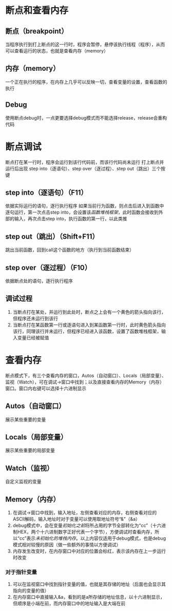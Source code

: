 # 断点和查看内存
## 断点（breakpoint）
当程序执行到打上断点的这一行时，程序会暂停，悬停该执行线程（程序），从而可以查看运行的状态，也就是查看内存（memory）
## 内存（memory）
一个正在执行的程序，在内存上几乎可以反映一切，查看变量的设置，查看函数的执行
## Debug
使用断点debug时，一点更要选择debug模式而不能选择release，release会重构代码
# 断点调试
断点打在某一行时，程序会运行到该行代码前，而该行代码尚未运行
打上断点并运行后出现 step into（逐语句）、step over（逐过程）、step out（跳出）三个按键
## step into（逐语句）（F11）
依据实际运行的语句，逐行执行程序
如果当前行为函数，则点击后进入到函数中逐句运行，第一次点击step into，会设置该*函数堆栈框架*，此时函数会接收到外部的输入，再次点击step into，执行函数的第一行，以此类推
## step out（跳出）（Shift+F11）
跳出当前函数，回到call这个函数的地方（执行到当前函数结束）
## step over（逐过程）（F10）
依据断点处的语句，逐行执行程序
## 调试过程
1. 当断点打在某处，并运行到此处时，断点之上会有一个黄色的箭头指向该行，但程序还未运行到该行
2. 当断点打在某函数第一行或逐语句进入到某函数第一行时，此时黄色箭头指向该行，同理该行并未运行，但程序已经进入该函数，设置了函数堆栈框架，输入变量已经被赋值
# 查看内存
断点模式下，有三个查看内存的窗口，Autos（自动窗口）、Locals（局部变量）、监视（Watch），可在调试->窗口中找到；以及直接查看内存的Memory（内存）窗口。窗口内右键可以选择十六进制显示
## Autos（自动窗口）
展示某些重要的变量
## Locals（局部变量）
展示某些重要的局部变量
## Watch（监视）
自定义监视的变量
## Memory（内存）
1. 在调试->窗口中找到，输入地址，左侧查看对应的内存，右侧查看对应的ASCII解码，输入地址时对于变量可以使用取地址符号“&”（&a）
2. debug模式中，会在变量*初始化之前*将所占用的字节全部转化为“cc”（十六进制HEX，两个十六进制数字正好代表一个字节），方便调试时查看内存，所以“cc”表示*未初始化的堆栈内存*。以上内容仅适用于debug模式，也是debug模式相对较慢的原因（做一些额外的事情以方便调试）
3. 内存发生改变时，在内存窗口中对应的位置会标红，表示该内存在上一步运行时改变
### 对于指针变量
1. 可以在监视窗口中找到指针变量的值，也就是其存储的地址（后面也会显示其指向的变量的值）
2. 在内存窗口中直接输入&a，看到的是a所存储的地址信息，以十六进制显示，但顺序是小端在前，而内存窗口中的地址输入是大端在前
